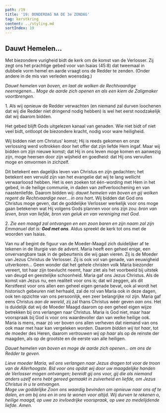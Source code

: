 ```yaml
---
path: /19
title: '19: DONDERDAG NA DE 3e ZONDAG'
tag: kerstkring
content: ../styling.md
sortIndex: 19
---
```


## Dauwt Hemelen...

Met biezondere vurigheid bidt de kerk om de komst van de Verlosser. Zij zegt ons het prachtige gebed voor van Isaias (45:8) dat tweemaal in dubbele vorm hemel en aarde vraagt ons de Redder te zenden. (Onder andere in de mis van verleden woensdag.)

_Dauwt hemelen van boven, en laat de wolken de Rechtvaardige neerregenen..._ _Moge de aarde zich openen en als een kiem de Zaligmaker voortbrengen._

1\. Als wij opnieuw de Redder verwachten (en niemand zal durven loochenen dat wij die Redder
niet dringend nodig hebben) is wel het eerst noodzakelijk dat wij daarom bidden.

Het gebed blijft Gods uitgelezen kanaal van genaden. Wie niet bidt of niet veel bidt, ontloopt de biezondere kracht, nodig voor ware heiligheid.

Wij bidden niet om Christus' komst; Hij is reeds gekomen en onze verlossing werd voltrokken door het offer dat zijn liefde Hem ingaf. Maar wij bidden om zijn nieuwe komst; dat Hij in ons leven moge komen en aanwezig zijn, moge heersen door zijn wijsheid en goedheid: dat Hij ons vervullen moge en omvormen in zichzelf.

Dit betekent een dagelijks leven van Christus en zijn gedachten; het betekent een vervuld zijn van het evangelie dat wij te lang wellicht verwaarloosd hebben. Het is een zoeken tot één-wording met Hem in het gebed, in de heilige communie, in daden van zelfverloochening en van naastenliefde. Daarom bidden wij: _dauwt hemelen van boven en gij wolken regent de Rechtvaardige neer... in ons hart_. Wij bidden dat God ons Christus moge geven, dat de goddelijke Verlosser werkelijk voor ons moge gaan betekenen wat Hij volgens Gods plannen voor ons zijn zou: _bron van leven, bron van liefde, bron van geluk en van vereniging met God._

2\. _Zie een maagd zal ontvangen en een zoon baren en zijn naam zal zijn Emmanuel dat is: __God met ons__._ Aldus spreekt de kerk tot ons met de woorden van Isaias.

Van nu af begint de figuur van de Moeder-Maagd zich duidelijker af te tekenen in de liturgie van de advent. Maria heeft een geheel enige, een onvervangbare taak in de gebeurtenis die wij gaan vieren. Zij is de Moeder van Jezus Christus de Verlosser. Zij is ook vol van genade, van eeuwigheid uitverkoren... Geen wonder dat het gehele christen volk Maria biezonder vereert, tot haar zijn toevlucht neemt, haar ziet als het voorbeeld bij uitstek van deugd en geestelijke schoonheid. Maria gaf ons Jezus Christus. Als de komst van Jezus nu, een realiteit voor ons is; dat wil zeggen, als dit Kerstfeest voor ons allen een geheel eigen genade bevat, ook al wordt het historisch gebeuren niet herhaald, zal de rol van Maria ook in deze dagen, ook ten opzichte van ons persoonlijk, een zeer belangrijke rol zijn. Maria gaf eens Christus _aan de wereld_, zij zal thans Christus wéér geven _aan ons_. Het is duidelijk dat wij de Moeder Maagd daarom op een geheel eigen wijze betrekken bij ons verlangen naar Christus. Maria is God niet, maar haar voorspraak bij God is voor ons waardevoller dan van welke heilige ook. Maria is mens, maar zó ver boven ons allen verheven dat niemand van ons ook maar met haar kan vergeleken worden. Daarom _bidden wij tot haar_, tot de moeder des Heren, daarom _vertrouwen wij op haar_ als op de reinste der maagden, als op de grootste en de eerste van alle heiligen.

_Dauwt hemelen van boven en moge de aarde zich openen... om ons de Redder te geven._

_Lieve moeder Maria, wil ons verlangen naar Jezus dragen tot voor de troon van de Allerhoogste. Bid voor ons opdat wij door uw maagdelijke handen de Verlosser mogen ontvangen; bereidt gij ons voor, gij die als niemand anders uzelf eens hebt gereed gemaakt in zuiverheid en liefde, om Jezus Christus in u te ontvangen._  
_Moge uw goddelijke Zoon ons waardig bevinden om opnieuw naar ons af te dalen, en om bij ons en in ons te wonen voor altijd. Wij durven te rekenen o, heilige maagd, op uwe zo invloedrijke voorspraak, op uwe zo medelijdende liefde. Amen._
